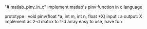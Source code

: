 "# matlab_pinv_in_c" 
implement matlab's pinv function in c language

prototype : void pinv(float *a, int m, int n, float *X)
input : a
output: X
implement as 2-d matrix to 1-d array
easy to use, have fun